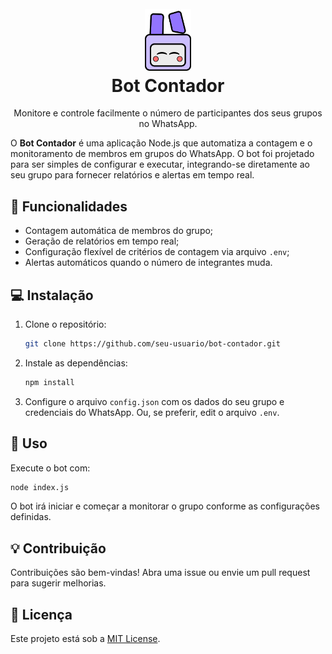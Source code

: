 <h1 align="center" id="project_name">
  <br />
  <img src="assets/logo.png" alt="Logo" width="74px">
  <br />
Bot Contador
  <br />
</h1>
<p align="center"> Monitore e controle facilmente o número de participantes dos seus grupos no WhatsApp. </p>

O **Bot Contador** é uma aplicação Node.js que automatiza a contagem e o monitoramento de membros em grupos do WhatsApp. O bot foi projetado para ser simples de configurar e executar, integrando-se diretamente ao seu grupo para fornecer relatórios e alertas em tempo real.

## 📝 Funcionalidades

- Contagem automática de membros do grupo;
- Geração de relatórios em tempo real;
- Configuração flexível de critérios de contagem via arquivo `.env`;
- Alertas automáticos quando o número de integrantes muda.

## 💻 Instalação

1. Clone o repositório:
    ```bash
    git clone https://github.com/seu-usuario/bot-contador.git
    ```
2. Instale as dependências:
    ```bash
    npm install
    ```
3. Configure o arquivo `config.json` com os dados do seu grupo e credenciais do WhatsApp. Ou, se preferir, edit o arquivo `.env`. 

## 📌 Uso

Execute o bot com:

```bash
node index.js
```
O bot irá iniciar e começar a monitorar o grupo conforme as configurações definidas. 

## 💡 Contribuição

Contribuições são bem-vindas! Abra uma issue ou envie um pull request para sugerir melhorias.

## 📄 Licença

Este projeto está sob a [MIT License](LICENSE).

